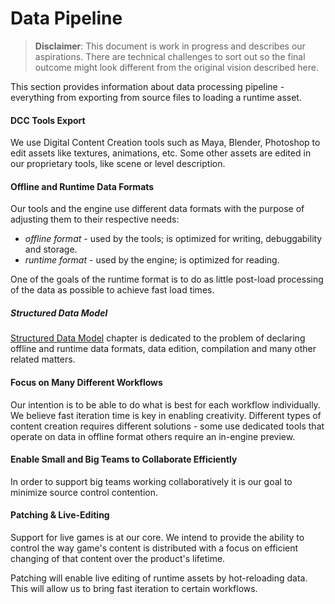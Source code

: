 # Data Pipeline

> **Disclaimer**: This document is work in progress and describes our aspirations. There are technical challenges to sort out so the final outcome might look different from the original vision described here.

This section provides information about data processing pipeline - everything from exporting from source files to loading a runtime asset.

#### DCC Tools Export

We use Digital Content Creation tools such as Maya, Blender, Photoshop to edit assets like textures, animations, etc. Some other assets are edited in our proprietary tools, like scene or level description.

#### Offline and Runtime Data Formats

Our tools and the engine use different data formats with the purpose of adjusting them to their respective needs:
- *offline format* - used by the tools; is optimized for writing, debuggability and storage.
- *runtime format* - used by the engine; is optimized for reading. 

One of the goals of the runtime format is to do as little post-load processing of the data as possible to achieve fast load times.

##### Structured Data Model

[Structured Data Model](./data-model.html) chapter is dedicated to the problem of declaring offline and runtime data formats, data edition, compilation and many other related matters.

#### Focus on Many Different Workflows

Our intention is to be able to do what is best for each workflow individually. We believe fast iteration time is key in enabling creativity. Different types of content creation requires different solutions - some use dedicated tools that operate on data in offline format others require an in-engine preview.

#### Enable Small and Big Teams to Collaborate Efficiently

In order to support big teams working collaboratively it is our goal to minimize source control contention.

#### Patching & Live-Editing

Support for live games is at our core. We intend to provide the ability to control the way game's content is distributed with a focus on efficient changing of that content over the product's lifetime.

Patching will enable live editing of runtime assets by hot-reloading data. This will allow us to bring fast iteration to certain workflows.